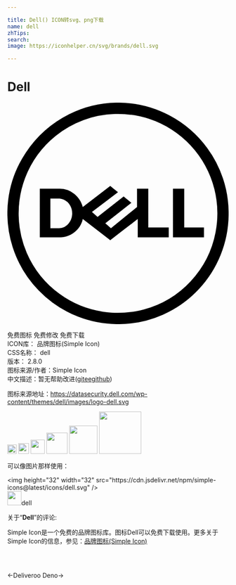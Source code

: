 ```yaml
---

title: Dell() ICON转svg、png下载
name: dell
zhTips: 
search: 
image: https://iconhelper.cn/svg/brands/dell.svg

---
```


# Dell  <small style="font-size: 60%;font-weight: 100"></small>

<div id="svg" class="svg-wrap">
<svg xmlns="http://www.w3.org/2000/svg" role="img" viewBox="0 0 24 24"><title>Dell icon</title><path d="M17.963 14.6V9.324h1.222v4.204h2.14v1.07h-3.362zm-9.784-3.288l2.98-2.292c.281.228.56.458.841.687l-2.827 2.14.611.535 2.827-2.216c.281.228.56.458.841.688a295.83 295.83 0 0 1-2.827 2.216l.61.536 2.83-2.295-.001-1.986h1.223v4.204h2.216v1.07h-3.362v-1.987c-.995.763-1.987 1.529-2.981 2.292l-2.981-2.292c-.144.729-.653 1.36-1.312 1.694-.285.147-.597.24-.915.276-.183.022-.367.017-.551.017H3.516V9.325H5.69a2.544 2.544 0 0 1 1.563.557c.454.36.778.872.927 1.43m-3.516-.917v3.21l.953-.001a1.377 1.377 0 0 0 1.036-.523 1.74 1.74 0 0 0 .182-1.889 1.494 1.494 0 0 0-.976-.766c-.166-.04-.338-.03-.507-.032h-.688zM11.82 0h.337a11.94 11.94 0 0 1 5.405 1.373 12.101 12.101 0 0 1 4.126 3.557A11.93 11.93 0 0 1 24 11.82v.36a11.963 11.963 0 0 1-3.236 8.033A11.967 11.967 0 0 1 12.182 24h-.361a11.993 11.993 0 0 1-4.145-.806 12.04 12.04 0 0 1-4.274-2.836A12.057 12.057 0 0 1 .576 15.67 12.006 12.006 0 0 1 0 12.181v-.361a11.924 11.924 0 0 1 1.992-6.396 12.211 12.211 0 0 1 4.71-4.172A11.875 11.875 0 0 1 11.82 0m-.153 1.23a10.724 10.724 0 0 0-6.43 2.375 10.78 10.78 0 0 0-3.319 4.573 10.858 10.858 0 0 0 .193 8.12 10.788 10.788 0 0 0 3.546 4.421 10.698 10.698 0 0 0 4.786 1.946c1.456.209 2.955.124 4.376-.26a10.756 10.756 0 0 0 5.075-3.062 10.742 10.742 0 0 0 2.686-5.28 10.915 10.915 0 0 0-.122-4.682 10.77 10.77 0 0 0-7.098-7.626 10.78 10.78 0 0 0-3.693-.525z"/></svg>
</div>
<detail full-name='dell'></detail>

<div class="detail-page">
<p>
<span><span class="badge-success badge">免费图标</span> <span class="badge-success badge">免费修改</span>  <span class="badge-success badge">免费下载</span> </span>
<br/>
<span>
ICON库：
<span class="badge-secondary badge">品牌图标(Simple Icon)</span> 
</span>
<br/>
<span>
CSS名称：
<span class="badge-secondary badge">dell</span> 
</span>

<br/>
<span>
版本：
<span class="badge-secondary badge">2.8.0</span> 
</span>
<br/>
<span>图标来源/作者：<span class="badge-light badge">Simple Icon</span></span> 
<br/>
<span class="zh-detail">中文描述：暂无<span class="help-link"><span>帮助改进</span>(<a href="https://gitee.com/liuwave/icon-helper/edit/master/json/brands/dell.json" target="_blank" rel="noopener noreferrer">gitee</a><a href="https://github.com/liuwave/icon-helper/edit/master/json/brands/dell.json" target="_blank" rel="noopener noreferrer">github</a></span>)</span><br/>
</p>
</div><div class="description description alert alert-light"><p>图标来源地址：<a href="https://datasecurity.dell.com/wp-content/themes/dell/images/logo-dell.svg" target="_blank" rel="noopener noreferrer">https://datasecurity.dell.com/wp-content/themes/dell/images/logo-dell.svg</a></p></div>
<div class="alert alert-dark">
<img height="21" width="21" src="https://cdn.jsdelivr.net/npm/simple-icons@latest/icons/dell.svg" />
<img height="24" width="24" src="https://cdn.jsdelivr.net/npm/simple-icons@latest/icons/dell.svg" />
<img height="32" width="32" src="https://cdn.jsdelivr.net/npm/simple-icons@latest/icons/dell.svg" />
<img height="48" width="48" src="https://cdn.jsdelivr.net/npm/simple-icons@latest/icons/dell.svg" />
<img height="64" width="64" src="https://cdn.jsdelivr.net/npm/simple-icons@latest/icons/dell.svg" />
<img height="96" width="96" src="https://cdn.jsdelivr.net/npm/simple-icons@latest/icons/dell.svg" />

</div>
<div>
  <p>可以像图片那样使用：    
  </p>
  <div class="alert alert-primary" style="font-size: 14px">
    &lt;img height="32" width="32" src="https://cdn.jsdelivr.net/npm/simple-icons@latest/icons/dell.svg" /&gt;
    <copy-btn content='<img height="32" width="32" src="https://cdn.jsdelivr.net/npm/simple-icons@latest/icons/dell.svg" />'></copy-btn>
  </div>
  <div class="alert alert-secondary">
    <img height="32" width="32" src="https://cdn.jsdelivr.net/npm/simple-icons@latest/icons/dell.svg" />dell
    <copy-btn content="dell" btn-title="复制图标名称"></copy-btn>
  </div>
</div>
<div class="icon-detail__container">
<p>关于“<b>Dell</b>”的评论:</p>
</div>
<Vssue title="关于“Dell”的评论" />
<div><p>Simple Icon是一个免费的品牌图标库。图标Dell可以免费下载使用。更多关于  Simple Icon的信息，参见：<a target="_blank" href="https://iconhelper.cn/brands.html">品牌图标(Simple Icon)</a>
</p></div>


<div style="padding:2rem 0 " class="page-nav"><p class="inner"><span class="prev">←<router-link to="/icon/deliveroo.html">Deliveroo</router-link></span> <span class="next"><router-link to="/icon/deno.html">Deno</router-link>→</span></p></div>
